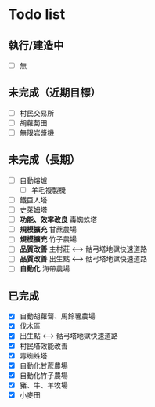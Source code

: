 # Todo list

## 執行/建造中
- [ ] 無

## 未完成（近期目標）
- [ ] 村民交易所
- [ ] 胡蘿蔔田
- [ ] 無限岩漿機

## 未完成（長期）
- [ ] 自動熔爐
  - [ ] 羊毛複製機
- [ ] 鐵巨人塔
- [ ] 史萊姆塔
- [ ] **功能、效率改良** 毒蜘蛛塔
- [ ] **規模擴充** 甘蔗農場
- [ ] **規模擴充** 竹子農場
- [ ] **品質改善** 主村莊 <--> 骷弓塔地獄快速道路
- [ ] **品質改善** 出生點 <--> 骷弓塔地獄快速道路
- [ ] **自動化** 海帶農場

## 已完成
- [x] 自動胡蘿蔔、馬鈴薯農場
- [x] 伐木區
- [x] 出生點 <--> 骷弓塔地獄快速道路
- [x] 村民塔效能改善
- [x] 毒蜘蛛塔
- [x] 自動化甘蔗農場
- [x] 自動化竹子農場
- [x] 豬、牛、羊牧場
- [x] 小麥田